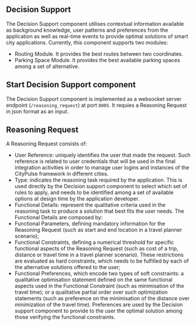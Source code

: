 ## Decision Support
The Decision Support component utilises contextual information available as background knowledge, user patterns and preferences from the application as well as real-time events to provide optimal solutions of smart city applications. Currently, this component supports two modules:
- Routing Module. It provides the best routes between two coordinates.
- Parking Space Module. It provides the best available parking spaces among a set of alternative. 

## Start Decision Support component
The Decision Support component is implemented as a websocket server endpoint (`/reasoning_request`) at port `8005`. It requies a Reasoning Request in json format as an input.  

## Reasoning Request
A Reasoning Request consists of: 
-	User Reference: uniquely identifies the user that made the request. Such reference is related to user credentials that will be used in the final integration activities in order to manage user logins and instances of the CityPulse framework in different cities.
-	Type: indicates the reasoning task required by the application. This is used directly by the Decision support component to select which set of rules to apply, and needs to be identified among a set of available options at design time by the application developer.
-	Functional Details: represent the qualitative criteria used in the reasoning task to produce a solution that best fits the user needs. The Functional Details are composed by: 
-	Functional Parameters, defining mandatory information for the Reasoning Request (such as start and end location in a travel planner scenario); 
-	Functional Constraints, defining a numerical threshold for specific functional aspects of the Reasoning Request (such as cost of a trip, distance or travel time in a travel planner scenario). These restrictions are evaluated as hard constraints, which needs to be fulfilled by each of the alternative solutions offered to the user;
-	Functional Preferences, which encode two types of soft constraints: a qualitative optimisation statement defined on the same functional aspects used in the Functional Constraint (such as minimisation of the travel time); or a qualitative partial order over such optimization statements (such as preference on the minimisation of the distance over minimization of the travel time). Preferences are used by the Decision support component to provide to the user the optimal solution among those verifying the functional constraints.





